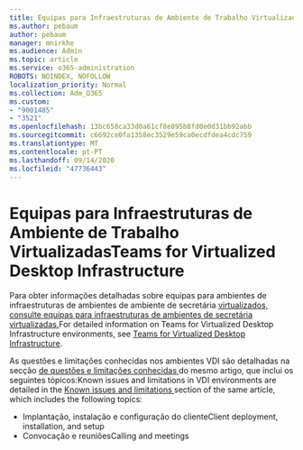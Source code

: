 ```yaml
---
title: Equipas para Infraestruturas de Ambiente de Trabalho Virtualizadas
ms.author: pebaum
author: pebaum
manager: mnirkhe
ms.audience: Admin
ms.topic: article
ms.service: o365-administration
ROBOTS: NOINDEX, NOFOLLOW
localization_priority: Normal
ms.collection: Adm_O365
ms.custom:
- "9001485"
- "3521"
ms.openlocfilehash: 13bc658ca33d0a61cf8e895b8fd0e0d31bb92abb
ms.sourcegitcommit: c6692ce0fa1358ec3529e59ca0ecdfdea4cdc759
ms.translationtype: MT
ms.contentlocale: pt-PT
ms.lasthandoff: 09/14/2020
ms.locfileid: "47736443"
---
```

# <a name="teams-for-virtualized-desktop-infrastructure"></a><span data-ttu-id="3a8a7-102">Equipas para Infraestruturas de Ambiente de Trabalho Virtualizadas</span><span class="sxs-lookup"><span data-stu-id="3a8a7-102">Teams for Virtualized Desktop Infrastructure</span></span>

<span data-ttu-id="3a8a7-103">Para obter informações detalhadas sobre equipas para ambientes de infraestruturas de ambientes de ambiente de secretária [virtualizados, consulte equipas para infraestruturas de ambientes de secretária virtualizadas.](https://docs.microsoft.com/microsoftteams/teams-for-vdi)</span><span class="sxs-lookup"><span data-stu-id="3a8a7-103">For detailed information on Teams for Virtualized Desktop Infrastructure environments, see [Teams for Virtualized Desktop Infrastructure](https://docs.microsoft.com/microsoftteams/teams-for-vdi).</span></span>

<span data-ttu-id="3a8a7-104">As questões e limitações conhecidas nos ambientes VDI são detalhadas na secção [de questões e limitações conhecidas ](https://docs.microsoft.com/microsoftteams/teams-for-vdi#known-issues-and-limitations) do mesmo artigo, que inclui os seguintes tópicos:</span><span class="sxs-lookup"><span data-stu-id="3a8a7-104">Known issues and limitations in VDI environments are detailed in the [Known issues and limitations ](https://docs.microsoft.com/microsoftteams/teams-for-vdi#known-issues-and-limitations) section of the same article, which includes the following topics:</span></span>
 - <span data-ttu-id="3a8a7-105">Implantação, instalação e configuração do cliente</span><span class="sxs-lookup"><span data-stu-id="3a8a7-105">Client deployment, installation, and setup</span></span>
 - <span data-ttu-id="3a8a7-106">Convocação e reuniões</span><span class="sxs-lookup"><span data-stu-id="3a8a7-106">Calling and meetings</span></span>